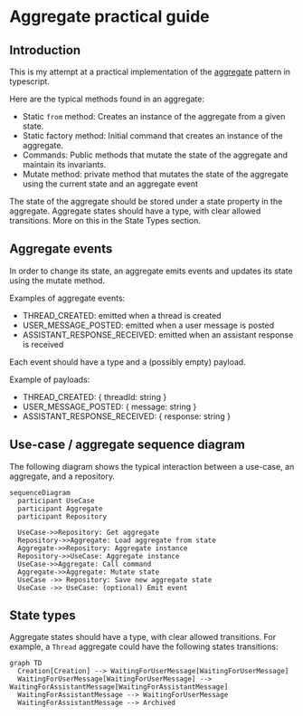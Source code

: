 # Aggregate practical guide

## Introduction

This is my attempt at a practical implementation of the [aggregate](https://martinfowler.com/bliki/DDD_Aggregate.html) pattern in typescript.

Here are the typical methods found in an aggregate:

- Static ```from``` method: Creates an instance of the aggregate from a given state.
- Static factory method: Initial command that creates an instance of the aggregate.
- Commands: Public methods that mutate the state of the aggregate and maintain its invariants.
- Mutate method: private method that mutates the state of the aggregate using the current state and an aggregate event

The state of the aggregate should be stored under a state property in the aggregate.
Aggregate states should have a type, with clear allowed transitions. More on this in the State Types section.

## Aggregate events

In order to change its state, an aggregate emits events and updates its state using the mutate method.

Examples of aggregate events:

- THREAD_CREATED: emitted when a thread is created
- USER_MESSAGE_POSTED: emitted when a user message is posted
- ASSISTANT_RESPONSE_RECEIVED: emitted when an assistant response is received

Each event should have a type and a (possibly empty) payload.

Example of payloads:
- THREAD_CREATED: { threadId: string }
- USER_MESSAGE_POSTED: { message: string }
- ASSISTANT_RESPONSE_RECEIVED: { response: string }

## Use-case / aggregate sequence diagram

The following diagram shows the typical interaction between a use-case, an aggregate, and a repository.

```mermaid
sequenceDiagram
  participant UseCase
  participant Aggregate
  participant Repository

  UseCase->>Repository: Get aggregate
  Repository->>Aggregate: Load aggregate from state
  Aggregate->>Repository: Aggregate instance
  Repository->>UseCase: Aggregate instance
  UseCase->>Aggregate: Call command
  Aggregate->>Aggregate: Mutate state
  UseCase ->> Repository: Save new aggregate state
  UseCase ->> UseCase: (optional) Emit event
```

## State types

Aggregate states should have a type, with clear allowed transitions. For example,
a `Thread` aggregate could have the following states transitions:

```mermaid
graph TD
  Creation[Creation] --> WaitingForUserMessage[WaitingForUserMessage]
  WaitingForUserMessage[WaitingForUserMessage] --> WaitingForAssistantMessage[WaitingForAssistantMessage]
  WaitingForAssistantMessage --> WaitingForUserMessage
  WaitingForAssistantMessage --> Archived
```
